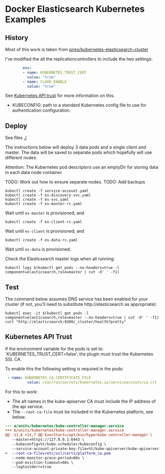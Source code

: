 # Docker Elasticsearch Kubernetes Examples

## History

Most of this work is taken from [pires/kubernetes-elasticsearch-cluster](https://github.com/pires/kubernetes-elasticsearch-cluster/blob/master/README.md)

I've modified the all the replicationcontrollers to include the two settings:
```yaml
        env:
        - name: KUBERNETES_TRUST_CERT
          value: "true"
        - name: CLOUD_ENABLE
          value: "true"
```

See [Kubernetes API trust](#kubernetes-api-trust) for more information on this.

* KUBECONFIG: path to a standard Kubernetes config file to use for authentication configuration.


## Deploy

See files [./](./)

The instructions below will deploy 3 data pods and a single client and master.
The data will be saved to separate pods which hopefully will use different nodes.

Attention: The Kubernetes pod descriptors use an emptyDir for storing data in each data node container.

TODO: Work out how to ensure separate nodes.
TODO: Add backups

```
kubectl create -f service-account.yaml
kubectl create -f es-discovery-svc.yaml
kubectl create -f es-svc.yaml
kubectl create -f es-master-rc.yaml
```

Wait until `es-master` is provisioned, and
```
kubectl create -f es-client-rc.yaml
```

Wait until `es-client` is provisioned, and
```
kubectl create -f es-data-rc.yaml
```

Wait until `es-data` is provisioned.

Check the Elasticsearch master logs when all running:

`kubectl logs $(kubectl get pods --no-headers=true -l component=elasticsearch,role=master | cut -d' ' -f1)`

## Test

The command below assumes DNS service has been enabled for your cluster 
(if not, you'll need to substitute http://elasticsearch as appropriate):

`kubectl exec -it $(kubectl get pods -l component=elasticsearch,role=master --no-headers=true | cut -d' ' -f1) curl "http://elasticsearch:9200/_cluster/health?pretty"`

## Kubernetes API Trust

If the environment variable for the pods is set to: `KUBERNETES_TRUST_CERT=false', the plugin must trust the Kubernetes SSL CA.

To enable this the following setting is required in the pods:

```yaml
 - name: KUBERNETES_CA_CERTIFICATE_FILE
          value: /var/run/secrets/kubernetes.io/serviceaccount/ca.crt
```

For this to work:

* The alt names in the kube-apiserver CA must include the IP address of the api service.
* The `--root-ca-file` must be included in the Kubernetes platform, see below.

```diff
--- a/units/kubernetes/kube-controller-manager.service
+++ b/units/kubernetes/kube-controller-manager.service
@@ -11,6 +11,7 @@ ExecStart=/opt/bin/hyperkube controller-manager \
   --master=https://127.0.0.1:6443 \
   --kubeconfig=%t/kube-scheduler/kubeconfig \
   --service-account-private-key-file=%t/kube-apiserver/kube-apiserver-key.pem \
+  --root-ca-file=/etc/ssl/certs/platform_ca.pem
   --node-monitor-grace-period=60s \
   --pod-eviction-timeout=60s \
   --logtostderr=true
```
